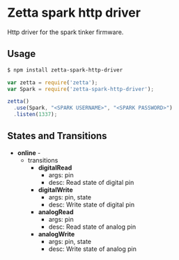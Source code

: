 # Zetta spark http driver

Http driver for the spark tinker firmware.

## Usage

```bash
$ npm install zetta-spark-http-driver
```

```javascript
var zetta = require('zetta');
var Spark = require('zetta-spark-http-driver');

zetta()
  .use(Spark, "<SPARK USERNAME>", "<SPARK PASSWORD>")
  .listen(1337);
```

## States and Transitions

- **online** - 
  - transitions
    - **digitalRead**
      - args: pin
      - desc: Read state of digital pin
    - **digitalWrite**
      - args: pin, state
      - desc: Write state of digital pin
    - **analogRead**
      - args: pin
      - desc: Read state of analog pin
    - **analogWrite**
      - args: pin, state
      - desc: Write state of analog pin
